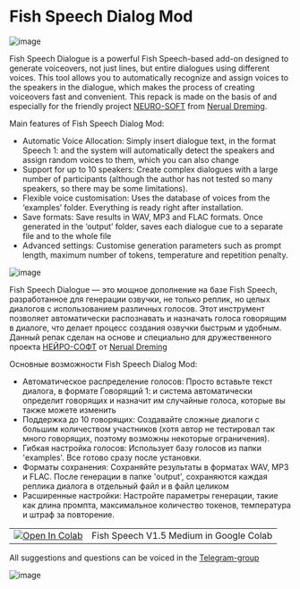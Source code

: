 # Fish Speech Dialog Mod

![image](https://github.com/user-attachments/assets/aeddc201-6842-4e17-bbd5-63c02e4af467)


Fish Speech Dialogue is a powerful Fish Speech-based add-on designed to generate voiceovers, not just lines, but entire dialogues using different voices. This tool allows you to automatically recognize and assign voices to the speakers in the dialogue, which makes the process of creating voiceovers fast and convenient. This repack is made on the basis of and especially for the friendly project [NEURO-SOFT](https://t.me/neuroport) from [Nerual Dreming](https://t.me/neuro_art0).

Main features of Fish Speech Dialog Mod:
- Automatic Voice Allocation: Simply insert dialogue text, in the format Speech 1: and the system will automatically detect the speakers and assign random voices to them, which you can also change
- Support for up to 10 speakers: Create complex dialogues with a large number of participants (although the author has not tested so many speakers, so there may be some limitations).
- Flexible voice customisation: Uses the database of voices from the ‘examples’ folder. Everything is ready right after installation.
- Save formats: Save results in WAV, MP3 and FLAC formats. Once generated in the ‘output’ folder, saves each dialogue cue to a separate file and to the whole file
- Advanced settings: Customise generation parameters such as prompt length, maximum number of tokens, temperature and repetition penalty.

![image](https://github.com/user-attachments/assets/c455bc36-1d24-48a4-8939-fa9e613a506e)


Fish Speech Dialogue — это мощное дополнение на базе Fish Speech, разработанное для генерации озвучки, не только реплик, но целых диалогов с использованием различных голосов. Этот инструмент позволяет автоматически распознавать и назначать голоса говорящим в диалоге, что делает процесс создания озвучки быстрым и удобным. Данный репак сделан на основе и специально для дружественного проекта [НЕЙРО-СОФТ](https://t.me/neuroport) от [Nerual Dreming](https://t.me/neuro_art0)

Основные возможности Fish Speech Dialog Mod:
- Автоматическое распределение голосов: Просто вставьте текст диалога, в формате Говорящий 1: и система автоматически определит говорящих и назначит им случайные голоса, которые вы также можете изменить
- Поддержка до 10 говорящих: Создавайте сложные диалоги с большим количеством участников (хотя автор не тестировал так много говорящих, поэтому возможны некоторые ограничения).
- Гибкая настройка голосов: Использует базу голосов из папки 'examples'. Все готово сразу после установки.
- Форматы сохранения: Сохраняйте результаты в форматах WAV, MP3 и FLAC. После генерации в папке 'output', сохраняются каждая реплика диалога в отдельный файл и в файл целиком
- Расширенные настройки: Настройте параметры генерации, такие как длина промпта, максимальное количество токенов, температура и штраф за повторение.

<table>
  <tr>
    <td><a href="https://colab.research.google.com/github/shaitanzx/fish_speech/blob/main/fish_speech.ipynb" rel="nofollow"><img src="https://colab.research.google.com/assets/colab-badge.svg" alt="Open In Colab" data-canonical-src="https://colab.research.google.com/assets/colab-badge.svg"></a></td><td>Fish Speech V1.5 Medium in Google Colab</td>
  </tr>
</table>

All suggestions and questions can be voiced in the [Telegram-group](https://t.me/+xlhhGmrz9SlmYzg6)

![image](https://github.com/user-attachments/assets/5cf86b6d-e378-4d85-aed1-c48920b6c107)
